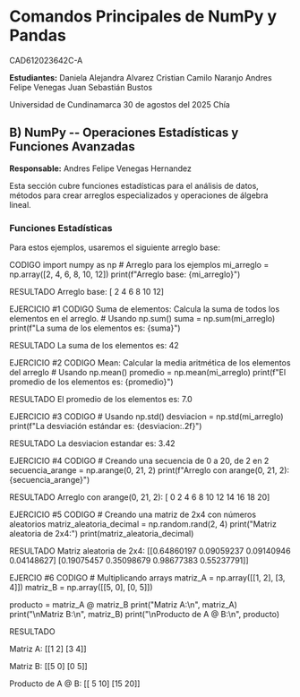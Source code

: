 # Comandos Principales de NumPy y Pandas

CAD612023642C-A

**Estudiantes:**
Daniela Alejandra Alvarez
Cristian Camilo Naranjo
Andres Felipe Venegas
Juan Sebastián Bustos

Universidad de Cundinamarca 
30 de agostos del 2025 
Chía


## B) NumPy -- Operaciones Estadísticas y Funciones Avanzadas

**Responsable:** Andres Felipe Venegas Hernandez

Esta sección cubre funciones estadísticas para el análisis de datos,
métodos para crear arreglos especializados y operaciones de álgebra
lineal.

### Funciones Estadísticas

Para estos ejemplos, usaremos el siguiente arreglo base:

CODIGO import numpy as np \# Arreglo para los ejemplos mi_arreglo =
np.array(\[2, 4, 6, 8, 10, 12\]) print(f"Arreglo base: {mi_arreglo}")

RESULTADO Arreglo base: \[ 2 4 6 8 10 12\]

EJERCICIO #1 CODIGO Suma de elementos: Calcula la suma de todos los
elementos en el arreglo. \# Usando np.sum() suma = np.sum(mi_arreglo)
print(f"La suma de los elementos es: {suma}")

RESULTADO La suma de los elementos es: 42

EJERCICIO #2 CODIGO Mean: Calcular la media aritmética de los elementos
del arreglo \# Usando np.mean() promedio = np.mean(mi_arreglo)
print(f"El promedio de los elementos es: {promedio}")

RESULTADO El promedio de los elementos es: 7.0

EJERCICIO #3 CODIGO \# Usando np.std() desviacion = np.std(mi_arreglo)
print(f"La desviación estándar es: {desviacion:.2f}")

RESULTADO La desviacion estandar es: 3.42

EJERCICIO #4 CODIGO \# Creando una secuencia de 0 a 20, de 2 en 2
secuencia_arange = np.arange(0, 21, 2) print(f"Arreglo con arange(0, 21,
2): {secuencia_arange}")

RESULTADO Arreglo con arange(0, 21, 2): \[ 0 2 4 6 8 10 12 14 16 18 20\]

EJERCICIO #5 CODIGO \# Creando una matriz de 2x4 con números aleatorios
matriz_aleatoria_decimal = np.random.rand(2, 4)
print("Matriz aleatoria de 2x4:")
print(matriz_aleatoria_decimal)

RESULTADO 
Matriz aleatoria de 2x4:
[[0.64860197 0.09059237 0.09140946 0.04148627]
 [0.19075457 0.35098679 0.98677383 0.55237791]]

EJERCIO #6  CODIGO \# Multiplicando arrays
matriz_A = np.array([[1, 2], [3, 4]])
matriz_B = np.array([[5, 0], [0, 5]])

producto = matriz_A @ matriz_B
print("Matriz A:\n", matriz_A)
print("\nMatriz B:\n", matriz_B)
print("\nProducto de A @ B:\n", producto)

RESULTADO

Matriz A:
 [[1 2]
 [3 4]]

Matriz B:
 [[5 0]
 [0 5]]

Producto de A @ B:
 [[ 5 10]
 [15 20]]




